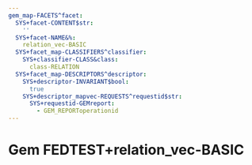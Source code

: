 ```yaml
---
gem_map-FACETS^facet:
  SYS+facet-CONTENT$str:
    ''
  SYS+facet-NAME&%:
    relation_vec-BASIC
  SYS+facet_map-CLASSIFIERS^classifier:
    SYS+classifier-CLASS&class:
      class-RELATION
  SYS+facet_map-DESCRIPTORS^descriptor:
    SYS+descriptor-INVARIANT$bool:
      true
    SYS+descriptor_mapvec-REQUESTS^requestid$str:
      SYS+requestid-GEMreport:
        - GEM_REPORToperationid
---
```

# Gem FEDTEST+relation_vec-BASIC

